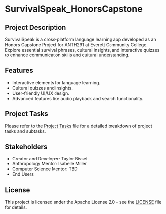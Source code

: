 # SurvivalSpeak_HonorsCapstone 

## Project Description 

SurvivalSpeak is a cross-platform language learning app developed as an Honors Capstone Project for ANTH291 at Everett Community College. 
Explore essential survival phrases, cultural insights, and interactive quizzes to enhance communication skills and cultural understanding.

## Features 

- Interactive elements for language learning. 
- Cultural quizzes and insights. 
- User-friendly UI/UX design. 
- Advanced features like audio playback and search functionality.

## Project Tasks 

Please refer to the [Project Tasks](PROJECT_TASKS.md) file for a detailed breakdown of project tasks and subtasks. 

## Stakeholders 

- Creator and Developer: Taylor Bisset 
- Anthropology Mentor: Isabelle Miller 
- Computer Science Mentor: TBD 
- End Users

## License 

This project is licensed under the Apache License 2.0 - see the [LICENSE](LICENSE) file for details. 
